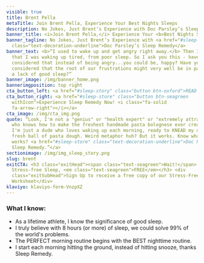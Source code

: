 ```yaml
---
visible: true
title: Brent Pella
metaTitle: Join Brent Pella, Experience Your Best Nights Sleeps
description: No Jokes, Just Brent’s Experience with Doc Parsley’s Sleep Remedy
banner_title: <i>Join Brent Pella,</i> Experience Your <b>Best Nights Sleep</b>
banner_tagline: No Jokes, Just Brent’s Experience with <a href="#sleep-store"
  class="text-decoration-underline">Doc Parsley’s Sleep Remedy</a>
banner_text: <b>“I used to wake up and get angry right away.</b> Then I realized
  that I was waking up tired, from poor sleep. So I ask you this - have you ever
  considered that instead of being angry...you could be, happy? Have you ever
  considered that the root of our frustrations might very well be in part due to
  a lack of good sleep?”
banner_image: /img/banner_home.png
bannerimgposition: top right
cta_button_left: <a href="#sleep-story" class="button btn-oxford">READ BRENT’S SLEEP STORY</a>
cta_button_right: <a href="#sleep-store" class="button btn-seagreen
  withIcon">Experience Sleep Remedy Now! <i class="fa-solid
  fa-arrow-right"></i></a>
cta_image: /img/cta_img.png
quote: “Look, I'm not a "genius" or "health expert" or "extremely attractive man
  who knows how to make the freshest handmade pasta bolognese ever created" -
  I'm just a dude who loves waking up each morning, ready to KNEAD my day like a
  fresh ball of pasta dough. Weird metaphor huh? But it works. Know what else
  works? <a href="#sleep-store" class="text-decoration-underline">Doc Parsley's
  Sleep Remedy.”</a>
sectionimage: /img/img_sleep_story.png
slug: brent
exitCTA: <h3 class="exitHead"><span class="text-seagreen">Wait!</span> Get
  Stress-free Sleep, <em class="text-seagreen">FREE</em></h3> <div
  class="exitSubHead">Sign Up to receive a free copy of our Stress-Free Sleep
  Worksheet</div>
klaviyo: klaviyo-form-VnzpXZ
---
```


### What I know:

- As a lifetime athlete, I know the significance of good sleep.
- I truly believe with 8 hours (or more) of sleep, we could solve 99% of the world's problems.
- The PERFECT morning routine begins with the BEST nighttime routine.
- I start each morning hitting the ground, instead of hitting snooze, thanks Sleep Remedy.
